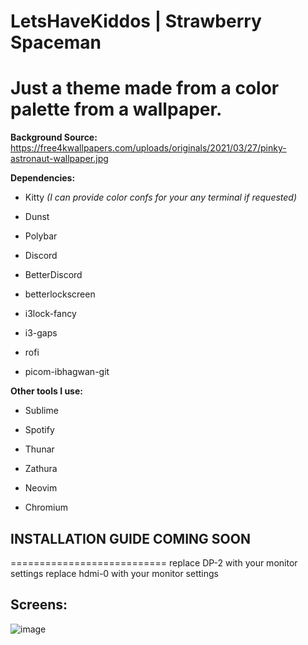  **LetsHaveKiddos** | **Strawberry Spaceman**
===========================

Just a theme made from a color palette from a wallpaper. 
===========================

**Background Source:** https://free4kwallpapers.com/uploads/originals/2021/03/27/pinky-astronaut-wallpaper.jpg
   

**Dependencies:**

* Kitty *(I can provide color confs for your any terminal if requested)*

* Dunst

* Polybar

* Discord

* BetterDiscord

* betterlockscreen

* i3lock-fancy

* i3-gaps

* rofi

* picom-ibhagwan-git

**Other tools I use:**

* Sublime

* Spotify

* Thunar

* Zathura

* Neovim

* Chromium




## INSTALLATION GUIDE COMING SOON
===========================
replace DP-2 with your monitor settings
replace hdmi-0 with your monitor settings

## Screens:

![image](screenshots/reddit-screenshots.png)
